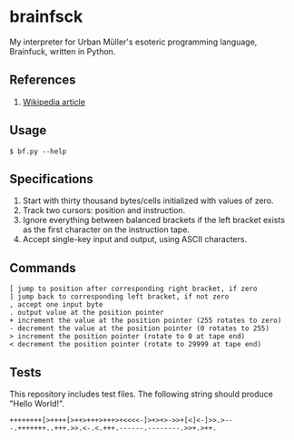 # brainfsck

My interpreter for Urban Müller's esoteric programming language, Brainfuck, written in Python.

## References

1. [Wikipedia article](https://en.wikipedia.org/wiki/Brainfuck)

## Usage

```
$ bf.py --help
```

## Specifications

1. Start with thirty thousand bytes/cells initialized with values of zero.
1. Track two cursors: position and instruction.
1. Ignore everything between balanced brackets if the left bracket exists as the first character on the instruction tape.
1. Accept single-key input and output, using ASCII characters.


## Commands

```
[ jump to position after corresponding right bracket, if zero
] jump back to corresponding left bracket, if not zero
, accept one input byte
. output value at the position pointer
+ increment the value at the position pointer (255 rotates to zero)
- decrement the value at the position pointer (0 rotates to 255)
> increment the position pointer (rotate to 0 at tape end)
< decrement the position pointer (rotate to 29999 at tape end)
```

## Tests

This repository includes test files. The following string should produce "Hello World!".

```
++++++++[>++++[>++>+++>+++>+<<<<-]>+>+>->>+[<]<-]>>.>---.+++++++..+++.>>.<-.<.+++.------.--------.>>+.>++.
```
